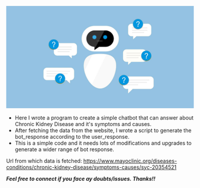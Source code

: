 ![](chatbot.jpeg)
<br>
* Here I wrote a program to create a simple chatbot that can answer about Chronic Kidney Disease and it's symptoms and causes.<br>
* After fetching the data from the website, I wrote a script to generate the bot_response according to the user_response.<br>
* This is a simple code and it needs lots of modifications and upgrades to generate a wider range of bot response.

Url from which data is fetched: https://www.mayoclinic.org/diseases-conditions/chronic-kidney-disease/symptoms-causes/syc-20354521

**_Feel free to connect if you face ay doubts/issues. Thanks!!_**

